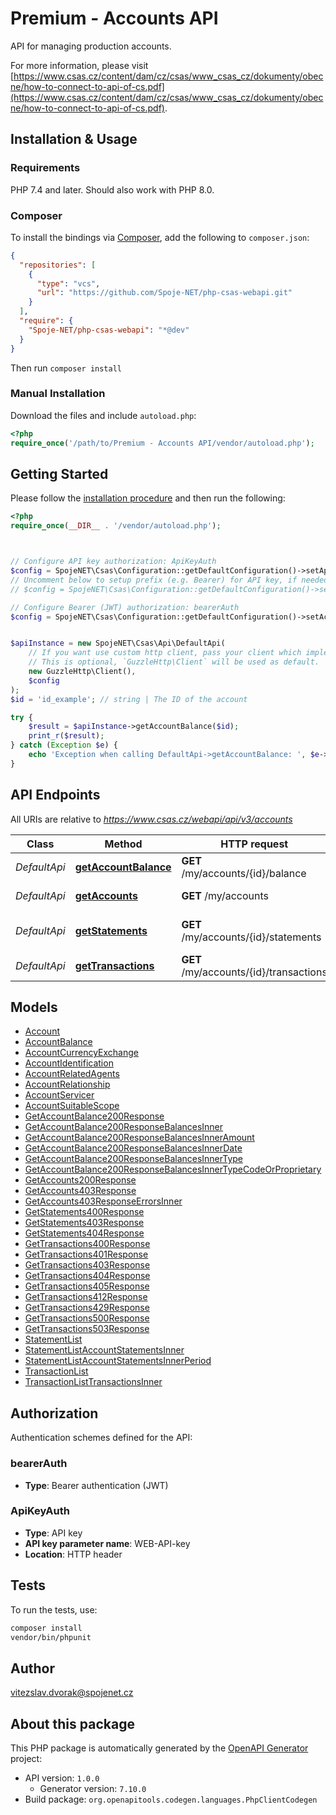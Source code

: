 # Premium - Accounts API

API for managing production accounts.

For more information, please visit [https://www.csas.cz/content/dam/cz/csas/www_csas_cz/dokumenty/obecne/how-to-connect-to-api-of-cs.pdf](https://www.csas.cz/content/dam/cz/csas/www_csas_cz/dokumenty/obecne/how-to-connect-to-api-of-cs.pdf).

## Installation & Usage

### Requirements

PHP 7.4 and later.
Should also work with PHP 8.0.

### Composer

To install the bindings via [Composer](https://getcomposer.org/), add the following to `composer.json`:

```json
{
  "repositories": [
    {
      "type": "vcs",
      "url": "https://github.com/Spoje-NET/php-csas-webapi.git"
    }
  ],
  "require": {
    "Spoje-NET/php-csas-webapi": "*@dev"
  }
}
```

Then run `composer install`

### Manual Installation

Download the files and include `autoload.php`:

```php
<?php
require_once('/path/to/Premium - Accounts API/vendor/autoload.php');
```

## Getting Started

Please follow the [installation procedure](#installation--usage) and then run the following:

```php
<?php
require_once(__DIR__ . '/vendor/autoload.php');



// Configure API key authorization: ApiKeyAuth
$config = SpojeNET\Csas\Configuration::getDefaultConfiguration()->setApiKey('WEB-API-key', 'YOUR_API_KEY');
// Uncomment below to setup prefix (e.g. Bearer) for API key, if needed
// $config = SpojeNET\Csas\Configuration::getDefaultConfiguration()->setApiKeyPrefix('WEB-API-key', 'Bearer');

// Configure Bearer (JWT) authorization: bearerAuth
$config = SpojeNET\Csas\Configuration::getDefaultConfiguration()->setAccessToken('YOUR_ACCESS_TOKEN');


$apiInstance = new SpojeNET\Csas\Api\DefaultApi(
    // If you want use custom http client, pass your client which implements `GuzzleHttp\ClientInterface`.
    // This is optional, `GuzzleHttp\Client` will be used as default.
    new GuzzleHttp\Client(),
    $config
);
$id = 'id_example'; // string | The ID of the account

try {
    $result = $apiInstance->getAccountBalance($id);
    print_r($result);
} catch (Exception $e) {
    echo 'Exception when calling DefaultApi->getAccountBalance: ', $e->getMessage(), PHP_EOL;
}

```

## API Endpoints

All URIs are relative to *https://www.csas.cz/webapi/api/v3/accounts*

Class | Method | HTTP request | Description
------------ | ------------- | ------------- | -------------
*DefaultApi* | [**getAccountBalance**](docs/Api/DefaultApi.md#getaccountbalance) | **GET** /my/accounts/{id}/balance | Get account balance
*DefaultApi* | [**getAccounts**](docs/Api/DefaultApi.md#getaccounts) | **GET** /my/accounts | Get account details
*DefaultApi* | [**getStatements**](docs/Api/DefaultApi.md#getstatements) | **GET** /my/accounts/{id}/statements | Get statements list
*DefaultApi* | [**getTransactions**](docs/Api/DefaultApi.md#gettransactions) | **GET** /my/accounts/{id}/transactions | Overview of transactions

## Models

- [Account](docs/Model/Account.md)
- [AccountBalance](docs/Model/AccountBalance.md)
- [AccountCurrencyExchange](docs/Model/AccountCurrencyExchange.md)
- [AccountIdentification](docs/Model/AccountIdentification.md)
- [AccountRelatedAgents](docs/Model/AccountRelatedAgents.md)
- [AccountRelationship](docs/Model/AccountRelationship.md)
- [AccountServicer](docs/Model/AccountServicer.md)
- [AccountSuitableScope](docs/Model/AccountSuitableScope.md)
- [GetAccountBalance200Response](docs/Model/GetAccountBalance200Response.md)
- [GetAccountBalance200ResponseBalancesInner](docs/Model/GetAccountBalance200ResponseBalancesInner.md)
- [GetAccountBalance200ResponseBalancesInnerAmount](docs/Model/GetAccountBalance200ResponseBalancesInnerAmount.md)
- [GetAccountBalance200ResponseBalancesInnerDate](docs/Model/GetAccountBalance200ResponseBalancesInnerDate.md)
- [GetAccountBalance200ResponseBalancesInnerType](docs/Model/GetAccountBalance200ResponseBalancesInnerType.md)
- [GetAccountBalance200ResponseBalancesInnerTypeCodeOrProprietary](docs/Model/GetAccountBalance200ResponseBalancesInnerTypeCodeOrProprietary.md)
- [GetAccounts200Response](docs/Model/GetAccounts200Response.md)
- [GetAccounts403Response](docs/Model/GetAccounts403Response.md)
- [GetAccounts403ResponseErrorsInner](docs/Model/GetAccounts403ResponseErrorsInner.md)
- [GetStatements400Response](docs/Model/GetStatements400Response.md)
- [GetStatements403Response](docs/Model/GetStatements403Response.md)
- [GetStatements404Response](docs/Model/GetStatements404Response.md)
- [GetTransactions400Response](docs/Model/GetTransactions400Response.md)
- [GetTransactions401Response](docs/Model/GetTransactions401Response.md)
- [GetTransactions403Response](docs/Model/GetTransactions403Response.md)
- [GetTransactions404Response](docs/Model/GetTransactions404Response.md)
- [GetTransactions405Response](docs/Model/GetTransactions405Response.md)
- [GetTransactions412Response](docs/Model/GetTransactions412Response.md)
- [GetTransactions429Response](docs/Model/GetTransactions429Response.md)
- [GetTransactions500Response](docs/Model/GetTransactions500Response.md)
- [GetTransactions503Response](docs/Model/GetTransactions503Response.md)
- [StatementList](docs/Model/StatementList.md)
- [StatementListAccountStatementsInner](docs/Model/StatementListAccountStatementsInner.md)
- [StatementListAccountStatementsInnerPeriod](docs/Model/StatementListAccountStatementsInnerPeriod.md)
- [TransactionList](docs/Model/TransactionList.md)
- [TransactionListTransactionsInner](docs/Model/TransactionListTransactionsInner.md)

## Authorization

Authentication schemes defined for the API:
### bearerAuth

- **Type**: Bearer authentication (JWT)

### ApiKeyAuth

- **Type**: API key
- **API key parameter name**: WEB-API-key
- **Location**: HTTP header


## Tests

To run the tests, use:

```bash
composer install
vendor/bin/phpunit
```

## Author

vitezslav.dvorak@spojenet.cz

## About this package

This PHP package is automatically generated by the [OpenAPI Generator](https://openapi-generator.tech) project:

- API version: `1.0.0`
    - Generator version: `7.10.0`
- Build package: `org.openapitools.codegen.languages.PhpClientCodegen`
